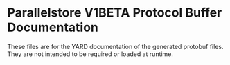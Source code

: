 # Parallelstore V1BETA Protocol Buffer Documentation

These files are for the YARD documentation of the generated protobuf files.
They are not intended to be required or loaded at runtime.
